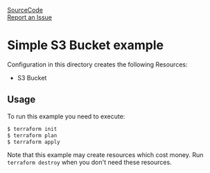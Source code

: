 [SourceCode](https://github.com/nclouds/terraform-aws-s3-bucket/tree/v0.2.1/examples/simple)   
[Report an Issue](https://github.com/nclouds/terraform-aws-s3-bucket/issues)

# Simple S3 Bucket example

Configuration in this directory creates the following Resources:
- S3 Bucket

## Usage

To run this example you need to execute:

```bash
$ terraform init
$ terraform plan
$ terraform apply
```

Note that this example may create resources which cost money. Run `terraform destroy` when you don't need these resources.

